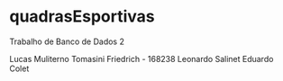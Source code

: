 ﻿# quadrasEsportivas
Trabalho de Banco de Dados 2

Lucas Muliterno Tomasini Friedrich - 168238
Leonardo Salinet
Eduardo Colet